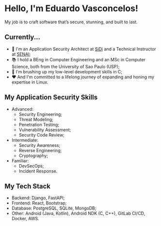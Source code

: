 # Hello, I'm Eduardo Vasconcelos!

My job is to craft software that’s secure, stunning, and built to last.

## Currently... 

- 💼 I'm an Application Security Architect at <a href="https://www.sidi.org.br/en/" target="_blank">SiDi</a> and a Technical Instructor at <a href="https://www.sp.senai.br/" target="_blank">SENAI</a>;
- 📚 I hold a BEng in Computer Engineering and an MSc in Computer Science, both from the University of Sao Paulo (USP);
- 🌱 I'm brushing up my low-level development skills in C;
- ❤️ And I'm committed to a lifelong journey of expanding and honing my expertise in Linux.

## My Application Security Skills

- Advanced:
  - Security Engineering;
  - Threat Modeling;
  - Penetration Testing;
  - Vulnerability Assessment;
  - Security Code Review;
- Intermediate:
  - Security Awareness;
  - Reverse Engineering;
  - Cryptography;
- Familiar:
  - DevSecOps;
  - Incident Response.

## My Tech Stack 

- Backend: Django, FastAPI;
- Frontend: React, Bootstrap;
- Database: PostgreSQL, SQLite, MongoDB;
- Other: Android (Java, Kotlin), Android NDK (C, C++), GitLab CI/CD, Docker, AWS.
